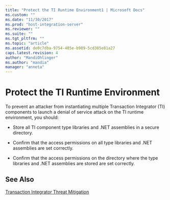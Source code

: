 ```yaml
---
title: "Protect the TI Runtime Environment1 | Microsoft Docs"
ms.custom: ""
ms.date: "11/30/2017"
ms.prod: "host-integration-server"
ms.reviewer: ""
ms.suite: ""
ms.tgt_pltfrm: ""
ms.topic: "article"
ms.assetid: de0c7dba-9754-485e-b989-5cd385e81a27
caps.latest.revision: 4
author: "MandiOhlinger"
ms.author: "mandia"
manager: "anneta"
---
```

# Protect the TI Runtime Environment
To prevent an attacker from instantiating multiple Transaction Integrator (TI) components to launch a denial of service attack on the TI runtime environment, you should:  
  
-   Store all TI component type libraries and .NET assemblies in a secure directory.  
  
-   Confirm that the access permissions on all type libraries and .NET assemblies are set correctly.  
  
-   Confirm that the access permissions on the directory where the type libraries and .NET assemblies are stored are set correctly.  
  
## See Also  
 [Transaction Integrator Threat Mitigation](../core/transaction-integrator-threat-mitigation2.md)